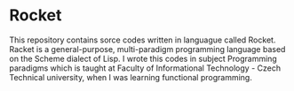 # Rocket
This repository contains sorce codes written in languague called Rocket. Racket is a general-purpose, multi-paradigm programming language based on the Scheme dialect of Lisp. I wrote this codes in subject Programming paradigms which is taught at Faculty of Informational Technology - Czech Technical university, when I was learning functional programming.
